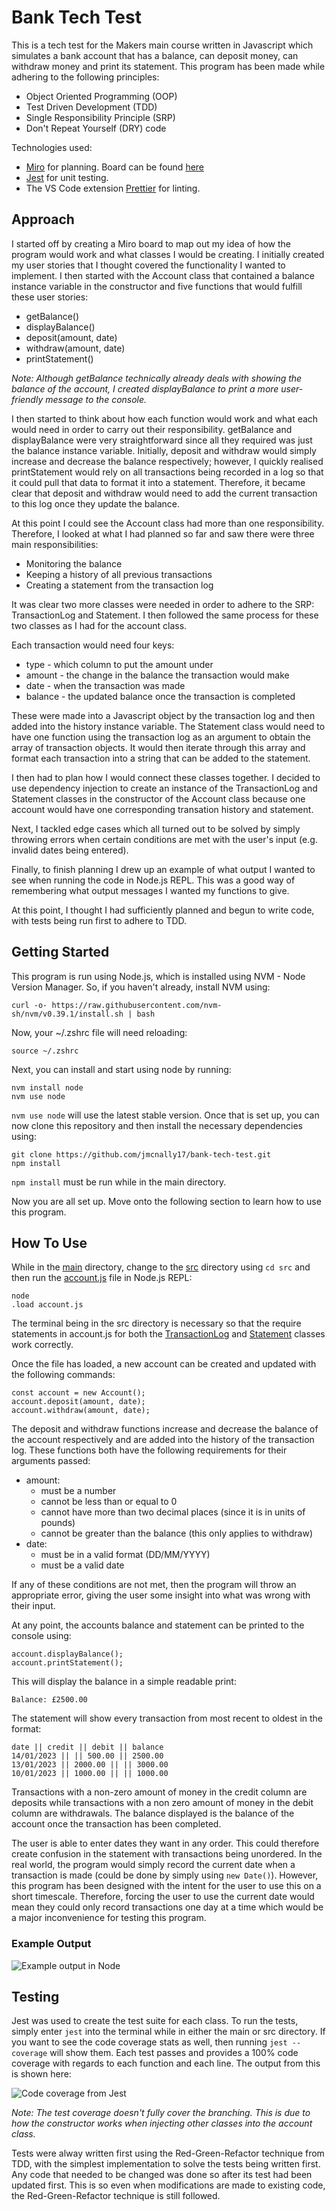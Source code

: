 # Bank Tech Test

This is a tech test for the Makers main course written in Javascript which simulates a bank account that has a balance, can deposit money, can withdraw money and print its statement. This program has been made while adhering to the following principles:
  * Object Oriented Programming (OOP)
  * Test Driven Development (TDD)
  * Single Responsibility Principle (SRP)
  * Don't Repeat Yourself (DRY) code

Technologies used:
  * [Miro](https://miro.com/) for planning. Board can be found [here](https://miro.com/app/board/uXjVOzM9MG8=/?share_link_id=305314712727)
  * [Jest](https://jestjs.io/) for unit testing.
  * The VS Code extension [Prettier](https://marketplace.visualstudio.com/items?itemName=esbenp.prettier-vscode) for linting.

## Approach

I started off by creating a Miro board to map out my idea of how the program would work and what classes I would be creating. I initially created my user stories that I thought covered the functionality I wanted to implement. I then started with the Account class that contained a balance instance variable in the constructor and five functions that would fulfill these user stories:
  * getBalance()
  * displayBalance()
  * deposit(amount, date)
  * withdraw(amount, date)
  * printStatement()

*Note: Although getBalance technically already deals with showing the balance of the account, I created displayBalance to print a more user-friendly message to the console.*

I then started to think about how each function would work and what each would need in order to carry out their responsibility. getBalance and displayBalance were very straightforward since all they required was just the balance instance variable. Initially, deposit and withdraw would simply increase and decrease the balance respectively; however, I quickly realised printStatement would rely on all transactions being recorded in a log so that it could pull that data to format it into a statement. Therefore, it became clear that deposit and withdraw would need to add the current transaction to this log once they update the balance.

At this point I could see the Account class had more than one responsibility. Therefore, I looked at what I had planned so far and saw there were three main responsibilities:
  * Monitoring the balance
  * Keeping a history of all previous transactions
  * Creating a statement from the transaction log

It was clear two more classes were needed in order to adhere to the SRP: TransactionLog and Statement. I then followed the same process for these two classes as I had for the account class.

Each transaction would need four keys:
  * type - which column to put the amount under
  * amount - the change in the balance the transaction would make
  * date - when the transaction was made
  * balance - the updated balance once the transaction is completed

These were made into a Javascript object by the transaction log and then added into the history instance variable. The Statement class would need to have one function using the transaction log as an argument to obtain the array of transaction objects. It would then iterate through this array and format each transaction into a string that can be added to the statement.

I then had to plan how I would connect these classes together. I decided to use dependency injection to create an instance of the TransactionLog and Statement classes in the constructor of the Account class because one account would have one corresponding transation history and statement.

Next, I tackled edge cases which all turned out to be solved by simply throwing errors when certain conditions are met with the user's input (e.g. invalid dates being entered).

Finally, to finish planning I drew up an example of what output I wanted to see when running the code in Node.js REPL. This was a good way of remembering what output messages I wanted my functions to give.

At this point, I thought I had sufficiently planned and begun to write code, with tests being run first to adhere to TDD. 

## Getting Started

This program is run using Node.js, which is installed using NVM - Node Version Manager. So, if you haven't already, install NVM using:

```
curl -o- https://raw.githubusercontent.com/nvm-sh/nvm/v0.39.1/install.sh | bash
```

Now, your ~/.zshrc file will need reloading:

```
source ~/.zshrc
```

Next, you can install and start using node by running:

```
nvm install node
nvm use node
```

`nvm use node` will use the latest stable version. Once that is set up, you can now clone this repository and then install the necessary dependencies using:

```
git clone https://github.com/jmcnally17/bank-tech-test.git
npm install
```

`npm install` must be run while in the main directory.

Now you are all set up. Move onto the following section to learn how to use this program.

## How To Use

While in the [main](https://github.com/jmcnally17/bank-tech-test) directory, change to the [src](https://github.com/jmcnally17/bank-tech-test/tree/main/src) directory using `cd src` and then run the [account.js](https://github.com/jmcnally17/bank-tech-test/blob/main/src/account.js) file in Node.js REPL:

```
node
.load account.js
```

The terminal being in the src directory is necessary so that the require statements in account.js for both the [TransactionLog](https://github.com/jmcnally17/bank-tech-test/blob/main/src/transactionLog.js) and [Statement](https://github.com/jmcnally17/bank-tech-test/blob/main/src/statement.js) classes work correctly.

Once the file has loaded, a new account can be created and updated with the following commands:

```
const account = new Account();
account.deposit(amount, date);
account.withdraw(amount, date);
```

The deposit and withdraw functions increase and decrease the balance of the account respectively and are added into the history of the transaction log. These functions both have the following requirements for their arguments passed:

* amount:
  * must be a number
  * cannot be less than or equal to 0
  * cannot have more than two decimal places (since it is in units of pounds)
  * cannot be greater than the balance (this only applies to withdraw)
* date:
  * must be in a valid format (DD/MM/YYYY)
  * must be a valid date

If any of these conditions are not met, then the program will throw an appropriate error, giving the user some insight into what was wrong with their input.

At any point, the accounts balance and statement can be printed to the console using:

```
account.displayBalance();
account.printStatement();
```

This will display the balance in a simple readable print:

```
Balance: £2500.00
```

The statement will show every transaction from most recent to oldest in the format:

```
date || credit || debit || balance
14/01/2023 || || 500.00 || 2500.00
13/01/2023 || 2000.00 || || 3000.00
10/01/2023 || 1000.00 || || 1000.00
```

Transactions with a non-zero amount of money in the credit column are deposits while transactions with a non zero amount of money in the debit column are withdrawals. The balance displayed is the balance of the account once the transaction has been completed.

The user is able to enter dates they want in any order. This could therefore create confusion in the statement with transactions being unordered. In the real world, the program would simply record the current date when a transaction is made (could be done by simply using `new Date()`). However, this program has been designed with the intent for the user to use this on a short timescale. Therefore, forcing the user to use the current date would mean they could only record transactions one day at a time which would be a major inconvenience for testing this program.

### Example Output

![Example output in Node](images/example_output.png "Example output in Node.js REPL")

## Testing

Jest was used to create the test suite for each class. To run the tests, simply enter `jest` into the terminal while in either the main or src directory. If you want to see the code coverage stats as well, then running `jest --coverage` will show them. Each test passes and provides a 100% code coverage with regards to each function and each line. The output from this is shown here:

![Code coverage from Jest](images/code_coverage.png "Code coverage from Jest")

*Note: The test coverage doesn't fully cover the branching. This is due to how the constructor works when injecting other classes into the account class.*

Tests were alway written first using the Red-Green-Refactor technique from TDD, with the simplest implementation to solve the tests being written first. Any code that needed to be changed was done so after its test had been updated first. This is so even when modifications are made to existing code, the Red-Green-Refactor technique is still followed.
